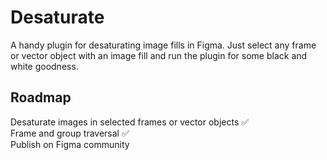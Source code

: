 # Desaturate
A handy plugin for desaturating image fills in Figma. Just select any frame or vector object with an image fill and run the plugin for some black and white goodness.

## Roadmap
Desaturate images in selected frames or vector objects ✅<br>
Frame and group traversal ✅<br>
Publish on Figma community
